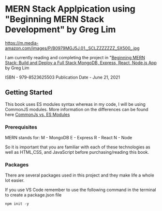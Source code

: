 # MERN Stack Applpication using "Beginning MERN Stack Development" by Greg Lim

https://m.media-amazon.com/images/P/B0979MGJ5J.01._SCLZZZZZZZ_SX500_.jpg

I am currently reading and completing the project in "[Beginning MERN Stack: Build and Deploy a Full Stack MongoDB, Express, React, Node.js App](https://www.amazon.com/Beginning-MERN-Stack-MongoDB-Express/dp/B0979MGJ5J) 
by Greg Lim

ISBN - 979-8523625503
Publication Date - June 21, 2021


## Getting Started
This book uses ES modules syntax whereas in my code, I will be using CommonJS modules. More information on the differences can be found here [CommonJs vs. ES Modules](https://blog.logrocket.com/commonjs-vs-es-modules-node-js/)

### Prerequisites
MERN stands for:
M - MongoDB
E - Express
R - React
N - Node

So it is important that you are familiar with each of these technologies as well as HTML,CSS, and JavaScript before purchasing/reading this book.
 
### Packages
There are several packages used in this project and they make life a whole lot easier. 

If you use VS Code remember to use the following command in the terminal to create a package.json file

    npm init -y





